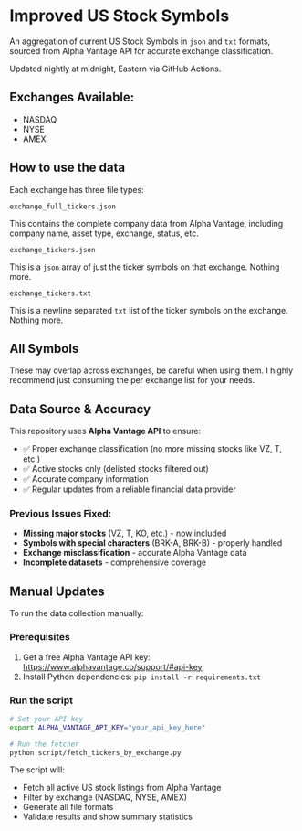 # Improved US Stock Symbols

An aggregation of current US Stock Symbols in `json` and `txt` formats, sourced from Alpha Vantage API for accurate exchange classification.

Updated nightly at midnight, Eastern via GitHub Actions.
## Exchanges Available:

- NASDAQ
- NYSE
- AMEX


## How to use the data

Each exchange has three file types: 

`exchange_full_tickers.json` 

This contains the complete company data from Alpha Vantage, including company name, asset type, exchange, status, etc.

`exchange_tickers.json` 

This is a `json` array of just the ticker symbols on that exchange. Nothing more. 

`exchange_tickers.txt` 

This is a newline separated `txt` list of the ticker symbols on the exchange. Nothing more. 

## All Symbols
These may overlap across exchanges, be careful when using them. I highly recommend just consuming the per exchange list for your needs.

## Data Source & Accuracy

This repository uses **Alpha Vantage API** to ensure:
- ✅ Proper exchange classification (no more missing stocks like VZ, T, etc.)
- ✅ Active stocks only (delisted stocks filtered out)
- ✅ Accurate company information
- ✅ Regular updates from a reliable financial data provider

### Previous Issues Fixed:
- **Missing major stocks** (VZ, T, KO, etc.) - now included
- **Symbols with special characters** (BRK-A, BRK-B) - properly handled
- **Exchange misclassification** - accurate Alpha Vantage data
- **Incomplete datasets** - comprehensive coverage

## Manual Updates

To run the data collection manually:

### Prerequisites
1. Get a free Alpha Vantage API key: https://www.alphavantage.co/support/#api-key
2. Install Python dependencies: `pip install -r requirements.txt`

### Run the script
```bash
# Set your API key
export ALPHA_VANTAGE_API_KEY="your_api_key_here"

# Run the fetcher
python script/fetch_tickers_by_exchange.py
```

The script will:
- Fetch all active US stock listings from Alpha Vantage
- Filter by exchange (NASDAQ, NYSE, AMEX)
- Generate all file formats
- Validate results and show summary statistics
